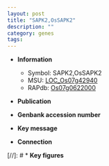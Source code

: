```yaml
---
layout: post
title: "SAPK2,OsSAPK2"
description: ""
category: genes
tags: 
---
```


* **Information**  
    + Symbol: SAPK2,OsSAPK2  
    + MSU: [LOC_Os07g42940](http://rice.uga.edu/cgi-bin/ORF_infopage.cgi?orf=LOC_Os07g42940)  
    + RAPdb: [Os07g0622000](http://rapdb.dna.affrc.go.jp/viewer/gbrowse_details/irgsp1?name=Os07g0622000)  

* **Publication**  

* **Genbank accession number**  

* **Key message**  

* **Connection**  

[//]: # * **Key figures**  


